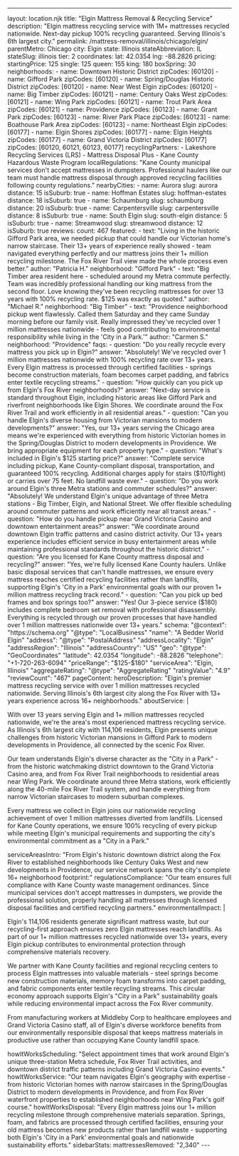 ---
layout: location.njk
title: "Elgin Mattress Removal & Recycling Service"
description: "Elgin mattress recycling service with 1M+ mattresses recycled nationwide. Next-day pickup 100% recycling guaranteed. Serving Illinois's 6th largest city."
permalink: /mattress-removal/illinois/chicago/elgin/ parentMetro: Chicago
city: Elgin state: Illinois stateAbbreviation: IL stateSlug: illinois tier: 2 coordinates: lat: 42.0354 lng: -88.2826 pricing: startingPrice: 125 single: 125 queen: 155 king: 180 boxSpring: 30 neighborhoods: - name: Downtown Historic District zipCodes: [60120] - name: Gifford Park zipCodes: [60120] - name: Spring/Douglas Historic District zipCodes: [60120] - name: Near West Elgin zipCodes: [60120] - name: Big Timber zipCodes: [60121] - name: Century Oaks West zipCodes: [60121] - name: Wing Park zipCodes: [60121] - name: Trout Park Area zipCodes: [60121] - name: Providence zipCodes: [60123] - name: Grant Park zipCodes: [60123] - name: River Park Place zipCodes: [60123] - name: Boathouse Park Area zipCodes: [60123] - name: Northeast Elgin zipCodes: [60177] - name: Elgin Shores zipCodes: [60177] - name: Elgin Heights zipCodes: [60177] - name: Grand Victoria District zipCodes: [60177] zipCodes: [60120, 60121, 60123, 60177] recyclingPartners: - Lakeshore Recycling Services (LRS) - Mattress Disposal Plus - Kane County Hazardous Waste Program localRegulations: "Kane County municipal services don't accept mattresses in dumpsters. Professional haulers like our team must handle mattress disposal through approved recycling facilities following county regulations." nearbyCities: - name: Aurora slug: aurora distance: 15 isSuburb: true - name: Hoffman Estates slug: hoffman-estates distance: 18 isSuburb: true - name: Schaumburg slug: schaumburg distance: 20 isSuburb: true - name: Carpentersville slug: carpentersville distance: 8 isSuburb: true - name: South Elgin slug: south-elgin distance: 5 isSuburb: true - name: Streamwood slug: streamwood distance: 12 isSuburb: true reviews: count: 467 featured: - text: "Living in the historic Gifford Park area, we needed pickup that could handle our Victorian home's narrow staircase. Their 13+ years of experience really showed - team navigated everything perfectly and our mattress joins their 1+ million recycling milestone. The Fox River Trail view made the whole process even better." author: "Patricia H." neighborhood: "Gifford Park" - text: "Big Timber area resident here - scheduled around my Metra commute perfectly. Team was incredibly professional handling our king mattress from the second floor. Love knowing they've been recycling mattresses for over 13 years with 100% recycling rate. $125 was exactly as quoted." author: "Michael R." neighborhood: "Big Timber" - text: "Providence neighborhood pickup went flawlessly. Called them Saturday and they came Sunday morning before our family visit. Really impressed they've recycled over 1 million mattresses nationwide - feels good contributing to environmental responsibility while living in the 'City in a Park.'" author: "Carmen S." neighborhood: "Providence" faqs: - question: "Do you really recycle every mattress you pick up in Elgin?" answer: "Absolutely! We've recycled over 1 million mattresses nationwide with 100% recycling rate over 13+ years. Every Elgin mattress is processed through certified facilities - springs become construction materials, foam becomes carpet padding, and fabrics enter textile recycling streams." - question: "How quickly can you pick up from Elgin's Fox River neighborhoods?" answer: "Next-day service is standard throughout Elgin, including historic areas like Gifford Park and riverfront neighborhoods like Elgin Shores. We coordinate around the Fox River Trail and work efficiently in all residential areas." - question: "Can you handle Elgin's diverse housing from Victorian mansions to modern developments?" answer: "Yes, our 13+ years serving the Chicago area means we're experienced with everything from historic Victorian homes in the Spring/Douglas District to modern developments in Providence. We bring appropriate equipment for each property type." - question: "What's included in Elgin's $125 starting price?" answer: "Complete service including pickup, Kane County-compliant disposal, transportation, and guaranteed 100% recycling. Additional charges apply for stairs ($10/flight) or carries over 75 feet. No landfill waste ever." - question: "Do you work around Elgin's three Metra stations and commuter schedules?" answer: "Absolutely! We understand Elgin's unique advantage of three Metra stations - Big Timber, Elgin, and National Street. We offer flexible scheduling around commuter patterns and work efficiently near all transit areas." - question: "How do you handle pickup near Grand Victoria Casino and downtown entertainment areas?" answer: "We coordinate around downtown Elgin traffic patterns and casino district activity. Our 13+ years experience includes efficient service in busy entertainment areas while maintaining professional standards throughout the historic district." - question: "Are you licensed for Kane County mattress disposal and recycling?" answer: "Yes, we're fully licensed Kane County haulers. Unlike basic disposal services that can't handle mattresses, we ensure every mattress reaches certified recycling facilities rather than landfills, supporting Elgin's 'City in a Park' environmental goals with our proven 1+ million mattress recycling track record." - question: "Can you pick up bed frames and box springs too?" answer: "Yes! Our 3-piece service ($180) includes complete bedroom set removal with professional disassembly. Everything is recycled through our proven processes that have handled over 1 million mattresses nationwide over 13+ years." schema: "@context": "https://schema.org" "@type": "LocalBusiness" "name": "A Bedder World Elgin" "address": "@type": "PostalAddress" "addressLocality": "Elgin" "addressRegion": "Illinois" "addressCountry": "US" "geo": "@type": "GeoCoordinates" "latitude": 42.0354 "longitude": -88.2826 "telephone": "+1-720-263-6094" "priceRange": "$125-$180" "serviceArea": "Elgin, Illinois" "aggregateRating": "@type": "AggregateRating" "ratingValue": "4.9" "reviewCount": "467" pageContent: heroDescription: "Elgin's premier mattress recycling service with over 1 million mattresses recycled nationwide. Serving Illinois's 6th largest city along the Fox River with 13+ years experience across 16+ neighborhoods." aboutService: | <p>With over 13 years serving Elgin and 1+ million mattresses recycled nationwide, we're the area's most experienced mattress recycling service. As Illinois's 6th largest city with 114,106 residents, Elgin presents unique challenges from historic Victorian mansions in Gifford Park to modern developments in Providence, all connected by the scenic Fox River.</p> <p>Our team understands Elgin's diverse character as the "City in a Park" - from the historic watchmaking district downtown to the Grand Victoria Casino area, and from Fox River Trail neighborhoods to residential areas near Wing Park. We coordinate around three Metra stations, work efficiently along the 40-mile Fox River Trail system, and handle everything from narrow Victorian staircases to modern suburban complexes.</p> <p>Every mattress we collect in Elgin joins our nationwide recycling achievement of over 1 million mattresses diverted from landfills. Licensed for Kane County operations, we ensure 100% recycling of every pickup while meeting Elgin's municipal requirements and supporting the city's environmental commitment as a "City in a Park."</p> serviceAreasIntro: "From Elgin's historic downtown district along the Fox River to established neighborhoods like Century Oaks West and new developments in Providence, our service network spans the city's complete 16+ neighborhood footprint:" regulationsCompliance: "Our team ensures full compliance with Kane County waste management ordinances. Since municipal services don't accept mattresses in dumpsters, we provide the professional solution, properly handling all mattresses through licensed disposal facilities and certified recycling partners." environmentalImpact: | <p>Elgin's 114,106 residents generate significant mattress waste, but our recycling-first approach ensures zero Elgin mattresses reach landfills. As part of our 1+ million mattresses recycled nationwide over 13+ years, every Elgin pickup contributes to environmental protection through comprehensive materials recovery.</p> <p>We partner with Kane County facilities and regional recycling centers to process Elgin mattresses into valuable materials - steel springs become new construction materials, memory foam transforms into carpet padding, and fabric components enter textile recycling streams. This circular economy approach supports Elgin's "City in a Park" sustainability goals while reducing environmental impact across the Fox River community.</p> <p>From manufacturing workers at Middleby Corp to healthcare employees and Grand Victoria Casino staff, all of Elgin's diverse workforce benefits from our environmentally responsible disposal that keeps mattress materials in productive use rather than occupying Kane County landfill space.</p> howItWorksScheduling: "Select appointment times that work around Elgin's unique three-station Metra schedule, Fox River Trail activities, and downtown district traffic patterns including Grand Victoria Casino events." howItWorksService: "Our team navigates Elgin's geography with expertise - from historic Victorian homes with narrow staircases in the Spring/Douglas District to modern developments in Providence, and from Fox River waterfront properties to established neighborhoods near Wing Park's golf course." howItWorksDisposal: "Every Elgin mattress joins our 1+ million recycling milestone through comprehensive materials separation. Springs, foam, and fabrics are processed through certified facilities, ensuring your old mattress becomes new products rather than landfill waste - supporting both Elgin's 'City in a Park' environmental goals and nationwide sustainability efforts." sidebarStats: mattressesRemoved: "2,340" ---